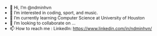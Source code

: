 - 👋 Hi, I’m @ndminhvn
- 👀 I’m interested in coding, sport, and music.
- 🌱 I’m currently learning Computer Science at University of Houston
- 💞️ I’m looking to collaborate on ...
- 📫 How to reach me :
LinkedIn: https://www.linkedin.com/in/ndminhvn/

<!---
ndminhvn/ndminhvn is a ✨ special ✨ repository because its `README.md` (this file) appears on your GitHub profile.
You can click the Preview link to take a look at your changes.
--->
